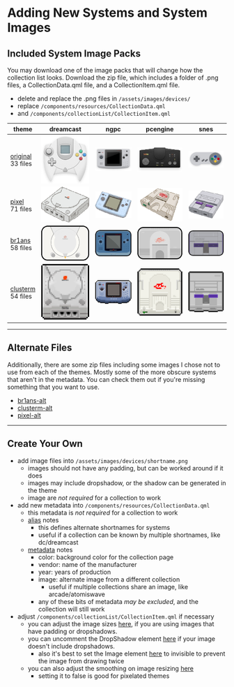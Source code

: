 # Adding New Systems and System Images

## Included System Image Packs

You may download one of the image packs that will change how the collection list looks. Download the zip file, which includes a folder of .png files, a CollectionData.qml file, and a CollectionItem.qml file.

- delete and replace the .png files in `/assets/images/devices/`
- replace `/components/resources/CollectionData.qml`
- and `/components/collectionList/CollectionItem.qml`

|theme|dreamcast|ngpc|pcengine|snes|
|-----|---------|----|--------|----|
|[original](.meta/extra-devices/original.zip?raw=true)<br>33&nbsp;files|![original dreamcast](.meta/screenshots/original/dreamcast.png)|![original ngpc](.meta/screenshots/original/ngpc.png)|![original pcengine](.meta/screenshots/original/pcengine.png)|![original snes](.meta/screenshots/original/snes.png)|
|[pixel](.meta/extra-devices/pixel.zip?raw=true)<br>71&nbsp;files|![pixel dreamcast](.meta/screenshots/pixel/dreamcast.png)|![pixel ngpc](.meta/screenshots/pixel/ngpc.png)|![pixel pcengine](.meta/screenshots/pixel/pcengine.png)|![pixel snes](.meta/screenshots/pixel/snes.png)|
|[br1ans](.meta/extra-devices/br1ans.zip?raw=true)<br>58&nbsp;files|![br1ans dreamcast](.meta/screenshots/br1ans/dreamcast.png)|![br1ans ngpc](.meta/screenshots/br1ans/ngpc.png)|![br1ans pcengine](.meta/screenshots/br1ans/pcengine.png)|![br1ans snes](.meta/screenshots/br1ans/snes.png)|
|[clusterm](.meta/extra-devices/clusterm.zip?raw=true)<br>54&nbsp;files|![clusterm dreamcast](.meta/screenshots/clusterm/dreamcast.png)|![clusterm ngpc](.meta/screenshots/clusterm/ngpc.png)|![clusterm pcengine](.meta/screenshots/clusterm/pcengine.png)|![clusterm snes](.meta/screenshots/clusterm/snes.png)|

---

## Alternate Files
Additionally, there are some zip files including some images I chose not to use from each of the themes. Mostly some of the more obscure systems that aren't in the metadata. You can check them out if you're missing something that you want to use.

- [br1ans-alt](.meta/extra-devices/br1ans-alts.zip?raw=true)
- [clusterm-alt](.meta/extra-devices/clusterm-alts.zip?raw=true)
- [pixel-alt](.meta/extra-devices/pixel-alts.zip?raw=true)


---

## Create Your Own

- add image files into `/assets/images/devices/shortname.png`
    - images should not have any padding, but can be worked around if it does
    - images may include dropshadow, or the shadow can be generated in the theme
    - image are *not required* for a collection to work
- add new metadata into `/components/resources/CollectionData.qml`
    - this metadata is *not required* for a collection to work
    - [alias](https://github.com/plaidman/retromega-next/blob/main/components/resources/CollectionData.qml#L32) notes
        - this defines alternate shortnames for systems
        - useful if a collection can be known by multiple shortnames, like dc/dreamcast
    - [metadata](https://github.com/plaidman/retromega-next/blob/main/components/resources/CollectionData.qml#L78) notes
        - color: background color for the collection page
        - vendor: name of the manufacturer
        - year: years of production
        - image: alternate image from a different collection
            - useful if multiple collections share an image, like arcade/atomiswave
        - any of these bits of metadata *may be excluded*, and the collection will still work
- adjust `/components/collectionList/CollectionItem.qml` if necessary
    - you can adjust the image sizes [here](https://github.com/plaidman/retromega-next/blob/main/components/collectionList/CollectionItem.qml#L99-L100), if you are using images that have padding or dropshadows.
    - you can uncomment the DropShadow element [here](https://github.com/plaidman/retromega-next/blob/main/components/collectionList/CollectionItem.qml#L115-L123) if your image doesn't include dropshadows.
        - also it's best to set the Image element [here](https://github.com/plaidman/retromega-next/blob/main/components/collectionList/CollectionItem.qml#L105) to invisible to prevent the image from drawing twice
    - you can also adjust the smoothing on image resizing [here](https://github.com/plaidman/retromega-next/blob/main/components/collectionList/CollectionItem.qml#L104)
        - setting it to false is good for pixelated themes
